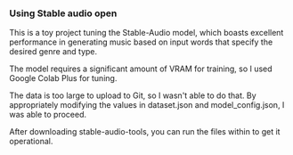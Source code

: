 <h3>Using Stable audio open</h3>

This is a toy project tuning the Stable-Audio model, which boasts excellent performance in generating music based on input words that specify the desired genre and type.

The model requires a significant amount of VRAM for training, so I used Google Colab Plus for tuning.

The data is too large to upload to Git, so I wasn't able to do that. By appropriately modifying the values in dataset.json and model_config.json, I was able to proceed.

After downloading stable-audio-tools, you can run the files within to get it operational.
